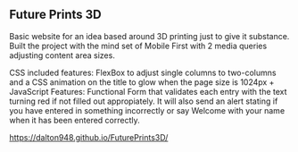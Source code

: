 Future Prints 3D
-----------------------

Basic website for an idea based around 3D printing just to give it substance. Built the project with the mind set of Mobile First with 2 media queries adjusting content area
sizes. 

CSS included features: FlexBox to adjust single columns to two-columns and a CSS animation on the title to glow when the page size is 1024px +
JavaScript Features: Functional Form that validates each entry with the text turning red if not filled out appropiately. It will also send an alert stating if 
you have entered in something incorrectly or say Welcome with your name when it has been entered correctly.

https://dalton948.github.io/FuturePrints3D/
